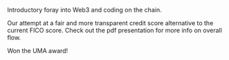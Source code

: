 Introductory foray into Web3 and coding on the chain.

Our attempt at a fair and more transparent credit score alternative to the current FICO score. Check out the pdf presentation for more info on overall flow.

Won the UMA award!
